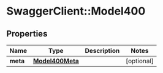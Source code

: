 # SwaggerClient::Model400

## Properties
Name | Type | Description | Notes
------------ | ------------- | ------------- | -------------
**meta** | [**Model400Meta**](Model400Meta.md) |  | [optional] 

